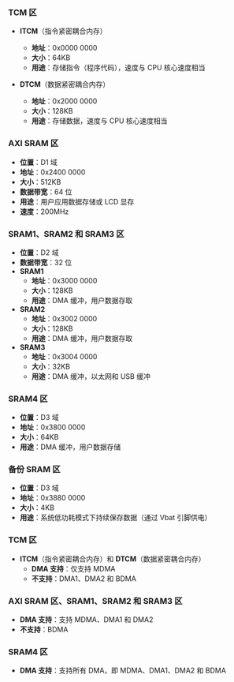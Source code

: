 ### TCM 区
- **ITCM**（指令紧密耦合内存）
  - **地址**：0x0000 0000
  - **大小**：64KB
  - **用途**：存储指令（程序代码），速度与 CPU 核心速度相当

- **DTCM**（数据紧密耦合内存）
  - **地址**：0x2000 0000
  - **大小**：128KB
  - **用途**：存储数据，速度与 CPU 核心速度相当

### AXI SRAM 区
- **位置**：D1 域
- **地址**：0x2400 0000
- **大小**：512KB
- **数据带宽**：64 位
- **用途**：用户应用数据存储或 LCD 显存
- **速度**：200MHz

### SRAM1、SRAM2 和 SRAM3 区
- **位置**：D2 域
- **数据带宽**：32 位
- **SRAM1**
  - **地址**：0x3000 0000
  - **大小**：128KB
  - **用途**：DMA 缓冲，用户数据存取
- **SRAM2**
  - **地址**：0x3002 0000
  - **大小**：128KB
  - **用途**：DMA 缓冲，用户数据存取
- **SRAM3**
  - **地址**：0x3004 0000
  - **大小**：32KB
  - **用途**：DMA 缓冲，以太网和 USB 缓冲

### SRAM4 区
- **位置**：D3 域
- **地址**：0x3800 0000
- **大小**：64KB
- **用途**：DMA 缓冲，用户数据存储

### 备份 SRAM 区
- **位置**：D3 域
- **地址**：0x3880 0000
- **大小**：4KB
- **用途**：系统低功耗模式下持续保存数据（通过 Vbat 引脚供电）



### TCM 区
- **ITCM**（指令紧密耦合内存）和 **DTCM**（数据紧密耦合内存）
  - **DMA 支持**：仅支持 MDMA
  - **不支持**：DMA1、DMA2 和 BDMA

### AXI SRAM 区、SRAM1、SRAM2 和 SRAM3 区
- **DMA 支持**：支持 MDMA、DMA1 和 DMA2
- **不支持**：BDMA

### SRAM4 区
- **DMA 支持**：支持所有 DMA，即 MDMA、DMA1、DMA2 和 BDMA
